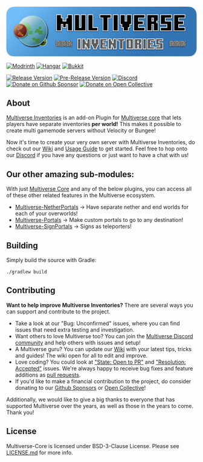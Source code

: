 <p align="center">
<img src="config/multiverse-banner.png" alt="Multiverse Logo">
</p>

[![Modrinth](https://cdn.jsdelivr.net/npm/@intergrav/devins-badges@3/assets/cozy/available/modrinth_vector.svg)](https://modrinth.com/plugin/multiverse-inventories)
[![Hangar](https://cdn.jsdelivr.net/npm/@intergrav/devins-badges@3/assets/cozy/available/hangar_vector.svg)](https://hangar.papermc.io/Multiverse/Multiverse-Inventories)
[![Bukkit](https://raw.githubusercontent.com/intergrav/devins-badges/refs/heads/v3/assets/cozy/available/bukkit_vector.svg)](https://dev.bukkit.org/projects/multiverse-inventories)

[![Release Version](https://img.shields.io/github/v/release/multiverse/multiverse-inventories)](https://github.com/Multiverse/Multiverse-Inventories/releases/latest)
[![Pre-Release Version](https://img.shields.io/github/v/release/multiverse/multiverse-inventories?include_prereleases&label=Pre-release)](https://github.com/Multiverse/Multiverse-Inventories/releases)
[![Discord](https://img.shields.io/discord/325459248047980545?label=Discord&logo=discord)](https://discord.gg/NZtfKky)
[![Donate on Github Sponsor](https://img.shields.io/badge/Github%20Sponsor-Donate-pink?logo=githubsponsors)](https://github.com/sponsors/Multiverse)
[![Donate on Open Collective](https://img.shields.io/badge/Open%20Collective-Donate-blue?style=flat&logo=opencollective)](https://opencollective.com/multiverse-plugins)

## About

[Multiverse Inventories](https://dev.bukkit.org/projects/multiverse-inventories) is an add-on Plugin for [Multiverse core](https://dev.bukkit.org/projects/multiverse-core) that lets players have separate inventories **per world!** This makes it possible to create multi gamemode servers without Velocity or Bungee!

Now it's time to create your very own server with Multiverse Inventories, do check out our [Wiki](https://mvplugins.org) and [Usage Guide](https://mvplugins.org/inventories/fundamentals/basic-usage/) to get started. Feel free to hop onto our [Discord](https://discord.gg/NZtfKky) if you have any questions or just want to have a chat with us!

## Our other amazing sub-modules:

With just [Multiverse Core](https://github.com/multiverse/multiverse-core) and any of the below plugins, you can access all of these other related features in the Multiverse ecosystem.

* [Multiverse-NetherPortals](https://github.com/Multiverse/Multiverse-NetherPortals) -> Have separate nether and end worlds for each of your overworlds!
* [Multiverse-Portals](https://github.com/Multiverse/Multiverse-Portals) -> Make custom portals to go to any destination!
* [Multiverse-SignPortals](https://github.com/Multiverse/Multiverse-SignPortals) -> Signs as teleporters!

## Building
Simply build the source with Gradle:
```
./gradlew build
```

## Contributing

**Want to help improve Multiverse Inventories?** There are several ways you can support and contribute to the project.
* Take a look at our "Bug: Unconfirmed" issues, where you can find issues that need extra testing and investigation.
* Want others to love Multiverse too? You can join the [Multiverse Discord community](https://discord.gg/NZtfKky) and help others with issues and setup!
* A Multiverse guru? You can update our [Wiki](https://github.com/Multiverse/multiverse-web) with your latest tips, tricks and guides! The wiki open for all to edit and improve.
* Love coding? You could look at ["State: Open to PR"](https://github.com/Multiverse/Multiverse-Inventories/labels/State%3A%20Open%20to%20PR) and ["Resolution: Accepted"](https://github.com/Multiverse/Multiverse-Inventories/labels/Resolution%3A%20Accepted) issues. We're always happy to receive bug fixes and feature additions as [pull requests](https://www.freecodecamp.org/news/how-to-make-your-first-pull-request-on-github-3/).
* If you'd like to make a financial contribution to the project, do consider donating to our [Github Sponsors](https://github.com/sponsors/Multiverse) or [Open Collective](https://opencollective.com/multiverse-plugins)!

Additionally, we would like to give a big thanks to everyone that has supported Multiverse over the years, as well as those in the years to come. Thank you!

## License

Multiverse-Core is licensed under BSD-3-Clause License. Please see [LICENSE.md](LICENSE.md) for more info.
